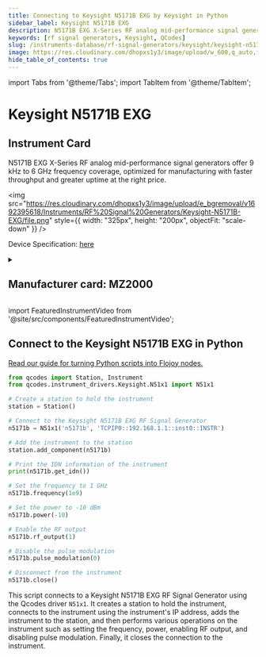 ```yaml
---
title: Connecting to Keysight N5171B EXG by Keysight in Python
sidebar_label: Keysight N5171B EXG
description: N5171B EXG X-Series RF analog mid-performance signal generators offer 9 kHz to 6 GHz frequency coverage, optimized for manufacturing with faster throughput and greater uptime at the right price.
keywords: [rf signal generators, Keysight, QCodes]
slug: /instruments-database/rf-signal-generators/keysight/keysight-n5171b-exg
image: https://res.cloudinary.com/dhopxs1y3/image/upload/w_600,q_auto,f_auto/e_bgremoval/v1692395618/Instruments/RF%20Signal%20Generators/Keysight-N5171B-EXG/file.jpg
hide_table_of_contents: true
---
```


import Tabs from '@theme/Tabs';
import TabItem from '@theme/TabItem';

# Keysight N5171B EXG

## Instrument Card

<div className="flex">

<div>

N5171B EXG X-Series RF analog mid-performance signal generators offer 9 kHz to 6 GHz frequency coverage, optimized for manufacturing with faster throughput and greater uptime at the right price.

</div>

<img src="https://res.cloudinary.com/dhopxs1y3/image/upload/e_bgremoval/v1692395618/Instruments/RF%20Signal%20Generators/Keysight-N5171B-EXG/file.png" style={{ width: "325px", height: "200px", objectFit: "scale-down" }} />

</div>

<div className="flex text-center">

<p>Device Specification: <a target="\_blank" href="https://www.keysight.com/us/en/assets/7018-03381/data-sheets/5991-0039.pdf">here</a></p>

</div>

<details style={{ marginTop: "15px"}}>
<summary><h2>Manufacturer card: MZ2000</h2></summary>

<img src="https://res.cloudinary.com/dhopxs1y3/image/upload/v1692125973/Instruments/Vendor%20Logos/Keysight.png" style={{ width: "100%", height: "170px",objectFit: "scale-down" }} />

Keysight Technologies, or Keysight, is an American company that manufactures electronics test and measurement equipment and software.

<ul>
  <li>Headquarters: USA</li>
  <li>Yearly Revenue (millions, USD): 5420.0</li>
  <li>Vendor Website: <a href="https://www.keysight.com/us/en/home.html">here</a></li>
</ul>
</details>

import FeaturedInstrumentVideo from '@site/src/components/FeaturedInstrumentVideo';

<FeaturedInstrumentVideo category='WIDGET2000' manufacturer='MZ2000'></FeaturedInstrumentVideo>


## Connect to the Keysight N5171B EXG in Python

[Read our guide for turning Python scripts into Flojoy nodes.](https://docs.flojoy.ai/custom-nodes/creating-custom-node/)
<Tabs>

<TabItem value="Flojoy" label="Flojoy" className="flojoy-instrument-tabs">

<NodeCardCollection category='WIDGET2000' manufacturer='MZ2000'></NodeCardCollection>

</TabItem>
<TabItem value="QCodes" label="QCodes">

```python
from qcodes import Station, Instrument
from qcodes.instrument_drivers.Keysight.N51x1 import N51x1

# Create a station to hold the instrument
station = Station()

# Connect to the Keysight N5171B EXG RF Signal Generator
n5171b = N51x1('n5171b', 'TCPIP0::192.168.1.1::inst0::INSTR')

# Add the instrument to the station
station.add_component(n5171b)

# Print the IDN information of the instrument
print(n5171b.get_idn())

# Set the frequency to 1 GHz
n5171b.frequency(1e9)

# Set the power to -10 dBm
n5171b.power(-10)

# Enable the RF output
n5171b.rf_output(1)

# Disable the pulse modulation
n5171b.pulse_modulation(0)

# Disconnect from the instrument
n5171b.close()
```

This script connects to a Keysight N5171B EXG RF Signal Generator using the Qcodes driver `N51x1`. It creates a station to hold the instrument, connects to the instrument using the instrument's IP address, adds the instrument to the station, and then performs various operations on the instrument such as setting the frequency, power, enabling RF output, and disabling pulse modulation. Finally, it closes the connection to the instrument.

</TabItem>
</Tabs>
